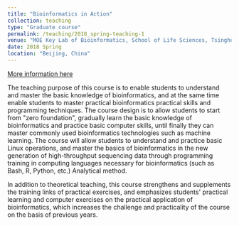 ```yaml
---
title: "Bioinformatics in Action"
collection: teaching
type: "Graduate course"
permalink: /teaching/2018_spring-teaching-1
venue: "MOE Key Lab of Bioinformatics, School of Life Sciences, Tsinghua University"
date: 2018 Spring
location: "Beijing, China"
---
```


[More information here](https://www.ncrnalab.org/courses/)

The teaching purpose of this course is to enable students to understand and master the basic knowledge of bioinformatics, and at the same time enable students to master practical bioinformatics practical skills and programming techniques. The course design is to allow students to start from "zero foundation", gradually learn the basic knowledge of bioinformatics and practice basic computer skills, until finally they can master commonly used bioinformatics technologies such as machine learning. The course will allow students to understand and practice basic Linux operations, and master the basics of bioinformatics in the new generation of high-throughput sequencing data through programming training in computing languages necessary for bioinformatics (such as Bash, R, Python, etc.) Analytical method.

In addition to theoretical teaching, this course strengthens and supplements the training links of practical exercises, and emphasizes students' practical learning and computer exercises on the practical application of bioinformatics, which increases the challenge and practicality of the course on the basis of previous years.
